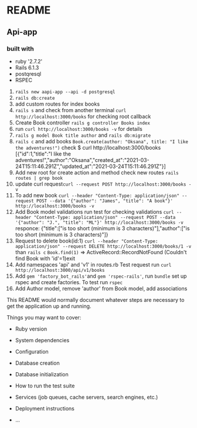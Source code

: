 # README
## Api-app

### built with

- ruby '2.7.2'
- Rails 6.1.3
- postqresql 
- RSPEC

1. `rails new aapi-app --api -d postgresql`
2. `rails db:create`
4. add custom routes for index books
3. `rails s` and check from another terminal `curl http://localhost:3000/books` for checking root callback
5. Create Book controller `rails g controller Books index`
6. run `curl http://localhost:3000/books -v` for details
7. `rails g model Book title author` and `rails db:migrate`
8. `rails c` and add books
`Book.create(author: "Oksana", title: "I like the adventures!")`
check $ curl http://localhost:3000/books
[{"id":1,"title":"I like the adventures!","author":"Oksana","created_at":"2021-03-24T15:11:46.291Z","updated_at":"2021-03-24T15:11:46.291Z"}]
9. Add new root for create action and method
check new routes `rails routes | grep book`
10. update curl request`curl --request POST http://localhost:3000/books -v`
11. To add new book `curl --header "Content-Type: application/json" --request POST --data '{"author": "James", "title": "A book"}' http://localhost:3000/books -v`
12. Add Book model validations
run test for checking validations `curl --header "Content-Type: application/json" --request POST --data '{"author": "J.", "title": "ML"}' http://localhost:3000/books -v`
responce: {"title":["is too short (minimum is 3 characters)"],"author":["is too short (minimum is 3 characters)"]}
13. Request to delete book(id:1) `curl --header "Content-Type: application/json" --request DELETE http://localhost:3000/books/1 -v`
than `rails c` `Book.find(1)` => ActiveRecord::RecordNotFound (Couldn't find Book with 'id'=1)exit
14. Add namespaces 'api' and 'v1' in routes.rb
Test request run `curl http://localhost:3000/api/v1/books`
15. Add `gem 'factory_bot_rails'`and
  `gem 'rspec-rails'`, run `bundle`
  set up rspec and create factories. To test run `rspec`
16. Add Author model, remove 'author' from Book model, add associations



This README would normally document whatever steps are necessary to get the
application up and running.

Things you may want to cover:

* Ruby version

* System dependencies

* Configuration

* Database creation

* Database initialization

* How to run the test suite

* Services (job queues, cache servers, search engines, etc.)

* Deployment instructions

* ...
